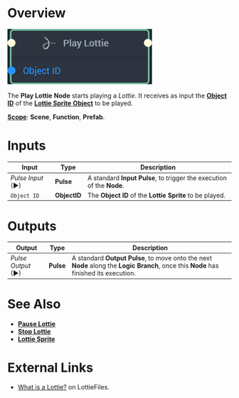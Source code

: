 # Overview

![The Play Lottie Node.](../../../.gitbook/assets/playlottienode20241.png)

The **Play Lottie** **Node** starts playing a *Lottie*. It receives as input the [**Object ID**](../../../objects-and-types/scene-objects/README.md#objects-in-logic) of the [**Lottie Sprite** **Object**](../../../objects-and-types/scene-objects/lottie-sprite.md) to be played.

[**Scope**](../../overview.md#scopes): **Scene**, **Function**, **Prefab**.

# Inputs

|Input|Type|Description|
|---|---|---|
|*Pulse Input* (►)|**Pulse**|A standard **Input Pulse**, to trigger the execution of the **Node**.|
| `Object ID` | **ObjectID** | The **Object ID** of the **Lottie Sprite** to be played. |

# Outputs

|Output|Type|Description|
|---|---|---|
|*Pulse Output* (►)|**Pulse**|A standard **Output Pulse**, to move onto the next **Node** along the **Logic Branch**, once this **Node** has finished its execution.|



# See Also

* [**Pause Lottie**](pause-lottie.md)
* [**Stop Lottie**](stop-lottie.md)
* [**Lottie Sprite**](../../../objects-and-types/scene-objects/lottie-sprite.md)

# External Links

* [What is a Lottie?](https://lottiefiles.com/what-is-lottie) on LottieFiles.
